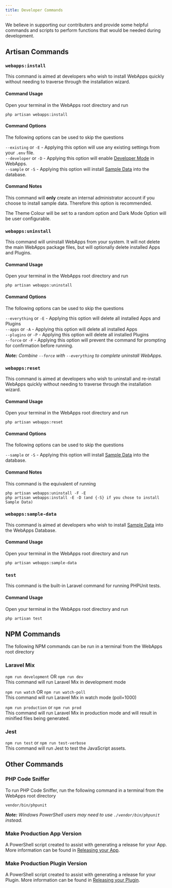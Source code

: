 ```yaml
---
title: Developer Commands
---
```


We believe in supporting our contributers and provide some helpful commands and scripts to perform functions that would be needed during development.

## Artisan Commands

### `webapps:install`
This command is aimed at developers who wish to install WebApps quickly without needing to traverse through the installation wizard.

#### Command Usage
Open your terminal in the WebApps root directory and run
```
php artisan webapps:install
```

#### Command Options
The following options can be used to skip the questions

`--existing` or `-E` - Applying this option will use any existing settings from your `.env` file.<br />
`--developer` or `-D` - Applying this option will enable [Developer Mode](introduction#enable-developer-mode) in WebApps.<br />
`--sample` or `-S` - Applying this option will install [Sample Data](sample-data) into the database.

#### Command Notes
This command will **only** create an internal administrator account if you choose to install sample data. Therefore this option is recommended.

The Theme Colour will be set to a random option and Dark Mode Option will be user configurable.

### `webapps:uninstall`
This command will uninstall WebApps from your system. It will not delete the main WebApps package files, but will optionally delete installed Apps and Plugins.

#### Command Usage
Open your terminal in the WebApps root directory and run
```
php artisan webapps:uninstall
```

#### Command Options
The following options can be used to skip the questions

`--everything` or `-E` - Applying this option will delete all installed Apps and Plugins<br />
`--apps` or `-A` - Applying this option will delete all installed Apps<br />
`--plugins` or `-P` - Applying this option will delete all installed Plugins<br />
`--force` or `-F` - Applying this option will prevent the command for prompting for confirmation before running.

_**Note:** Combine `--force` with `--everything` to complete uninstall WebApps._

### `webapps:reset`
This command is aimed at developers who wish to uninstall and re-install WebApps quickly without needing to traverse through the installation wizard.

#### Command Usage
Open your terminal in the WebApps root directory and run
```
php artisan webapps:reset
```

#### Command Options
The following options can be used to skip the questions

`--sample` or `-S` - Applying this option will install [Sample Data](sample-data) into the database.

#### Command Notes
This command is the equivalent of running
```
php artisan webapps:uninstall -F -E
php artisan webapps:install -E -D (and {-S} if you chose to install Sample Data)
```

### `webapps:sample-data`
This command is aimed at developers who wish to install [Sample Data](sample-data) into the WebApps Database.

#### Command Usage
Open your terminal in the WebApps root directory and run
```
php artisan webapps:sample-data
```

### `test`
This command is the built-in Laravel command for running PHPUnit tests.

#### Command Usage
Open your terminal in the WebApps root directory and run
```
php artisan test
```


## NPM Commands
The following NPM commands can be run in a terminal from the WebApps root directory

### Laravel Mix
`npm run development` OR `npm run dev`<br />
This command will run Laravel Mix in development mode

`npm run watch` OR `npm run watch-poll`<br />
This command will run Laravel Mix in watch mode (poll=1000)

`npm run production` or `npm run prod`<br />
This command will run Laravel Mix in production mode and will result in minified files being generated.

### Jest
`npm run test` or `npm run test-verbose`<br />
This command will run Jest to test the JavaScript assets.


## Other Commands

### PHP Code Sniffer
To run PHP Code Sniffer, run the following command in a terminal from the WebApps root directory
```
vendor/bin/phpunit
```
_**Note:** Windows PowerShell users may need to use `./vendor/bin/phpunit` instead._

### Make Production App Version
A PowerShell script created to assist with generating a release for your App. More information can be found in [Releasing your App](#).

### Make Production Plugin Version
A PowerShell script created to assist with generating a release for your Plugin. More information can be found in [Releasing your Plugin](#).
